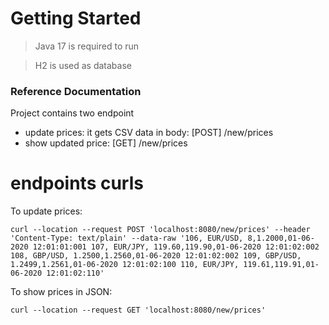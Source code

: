 # Getting Started

> Java 17 is required to run

> H2 is used as database

### Reference Documentation

Project contains two endpoint
* update prices: it gets CSV data in body: [POST] /new/prices
* show updated price: [GET] /new/prices

# endpoints curls

To update prices:

`
curl --location --request POST 'localhost:8080/new/prices'
--header 'Content-Type: text/plain'
--data-raw '106, EUR/USD, 8,1.2000,01-06-2020 12:01:01:001
107, EUR/JPY, 119.60,119.90,01-06-2020 12:01:02:002
108, GBP/USD, 1.2500,1.2560,01-06-2020 12:01:02:002
109, GBP/USD, 1.2499,1.2561,01-06-2020 12:01:02:100
110, EUR/JPY, 119.61,119.91,01-06-2020 12:01:02:110'
`

To show prices in JSON:

`
curl --location --request GET 'localhost:8080/new/prices'
`

